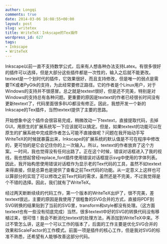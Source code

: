 ```yaml
---
author: Longqi
comments: true
date: 2014-03-06 16:08:55+00:00
layout: post
slug: writetex
title: WriteTeX：Inkscape的Tex插件
wordpress_id: 627
tags:
- Inkscape
- WriteTeX
---
```


Inkscape以前一直不支持数学公式，后来有人想各种办法支持Latex。有很多很好的插件可以选择，但是大部分这些插件都是一次性的，输入之后就不能更改。textext是一个划时代的插件，它效果很好，而且支持修改，但是唯一的弱点是需要TK或者PyGtk的支持，为此经常要修正路径。它的作者是个Linux用户，对于Windows的支持并不很感冒。总之就是textext很好，但是还不完美，特别是对Windows的支持总有各种问题。更重要的原因是textext的作者已经很长时间没有更新textext了，代码里面很多BUG都没有修正。因此，我想开发一个新的Inkscape的Tex插件，当然textext提供了主要的思路。


开始想象中这个插件会很容易完成，稍微改动一下textext，直接提取代码，去掉GUI，用原生的扩展系统写一下应该就可以搞定。但是，如果textext的功能可以在原生的扩展系统中完成原作者怎么可能不直接做呢？问题在我开始动手写WriteTeX的时候就暴露出来，Inkscape的扩展系统的默认值是不可在程序中修改的，更可怕的是它会记住你的上一次输入。所以，textext的作者放弃了这个方案。一时间，我也觉得没有任何出路了。正在这个时候，错误对话框进入了我的视线，我也想起曾经replace_font插件使用错误对话框提示svg中使用的字体列表。因此，我开始构思使用错误对话框作为显示老的Tex代码的工具，虽然不如textext来得直接，但是总算也是提供了查看之前Tex代码的功能。从一定意义上这样也可以算部分的实现了可以修改之前Tex代码的需求，虽然还是不完美，不过我觉得是个不错的选择。因此，我们就有了WriteTeX。




经过两天断断续续的代码工作，第一个版本的WriteTeX出炉了，很不完美，差textext很远，主要的原因是我使用了很粗鲁的SVG合并的方式，直接将PDF到SVG转换的结果贴到了当前的SVG里，transform和style都没有处理。（这方面textext也有一些没有彻底完成）当然，很多textext中好的SVG的转换代码没有移植过来，很可惜！我会不断消化textext的处理方法，再添加到WriteTeX中来。不过不管怎么讲，这是一个可以工作的版本了，后面的工作主要是优化SVG合并的效果和ScaleFactor的工作模式。前面一项是插件的核心工作，但是我对SVG的标准不熟悉，还希望有人能够改善这部分代码。
